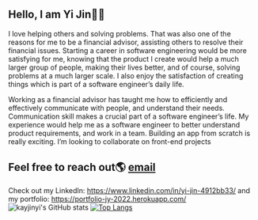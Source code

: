 ## Hello, I am Yi Jin👋😄

I love helping others and solving problems. That was also one of the reasons for me to be a financial advisor, assisting others to resolve their financial issues. Starting a career in software engineering would be more satisfying for me, knowing that the product I create would help a much larger group of people, making their lives better, and of course, solving problems at a much larger scale. I also enjoy the satisfaction of creating things which is part of a software engineer’s daily life. 
 
Working as a financial advisor has taught me how to efficiently and effectively communicate with people, and understand their needs. Communication skill makes a crucial part of a software engineer’s life. My experience would help me as a software engineer to better understand product requirements, and work in a team. Building an app from scratch is really exciting. I’m looking to collaborate on front-end projects 



## Feel free to reach out🌎 [email](mailto:kayjinyi@gmail.com)

Check out my LinkedIn:  https://www.linkedin.com/in/yi-jin-4912bb33/ and my portfolio:  https://portfolio-jy-2022.herokuapp.com/<br>
![kayjinyi's GitHub stats](https://github-readme-stats.vercel.app/api?username=kayjinyi&show_icons=true&theme=tokyonight)
[![Top Langs](https://github-readme-stats.vercel.app/api/top-langs/?username=kayjinyi&layout=compact&show_icons=true&theme=panda)](https://github.com/anuraghazra/github-readme-stats)

